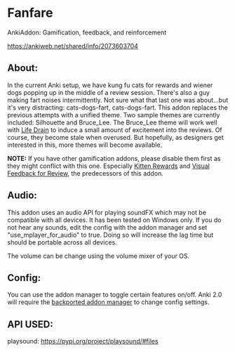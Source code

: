 # Fanfare
AnkiAddon: Gamification, feedback, and reinforcement

https://ankiweb.net/shared/info/2073603704


## About:
In the current Anki setup, we have kung fu cats for rewards and wiener dogs popping up in the middle of a review session. There's also a guy making fart noises intermittently. Not sure what that last one was about...but it's very distracting: cats-dogs-fart, cats-dogs-fart. This addon replaces the previous attempts with a unified theme. Two sample themes are currently included: Silhouette and Bruce_Lee. The Bruce_Lee theme will work well with <a href="https://ankiweb.net/shared/info/715575551">Life Drain</a> to induce a small amount of excitement into the reviews. Of course, they become stale when overused. But hopefully, as designers get interested in this, more themes will become available.  

<b>NOTE:</b> If you have other gamification addons, please disable them first as they might conflict with this one. Especially <a href="https://ankiweb.net/shared/info/1627107763">Kitten Rewards</a> and <a href="https://ankiweb.net/shared/info/1749604199">Visual Feedback for Review</a>, the predecessors of this addon.


## Audio:
This addon uses an audio API for playing soundFX which may not be compatible with all devices. It has been tested on Windows only. If you do not hear any sounds, edit the config with the addon manager and set "use_mplayer_for_audio" to true. Doing so will increase the lag time but should be portable across all devices.  

The volume can be change using the volume mixer of your OS.  


## Config:
You can use the addon manager to toggle certain features on/off. Anki 2.0 will require the <a href="https://ankiweb.net/shared/info/2058082580">backported addon manager</a> to change config settings.


## API USED:
playsound: https://pypi.org/project/playsound/#files

